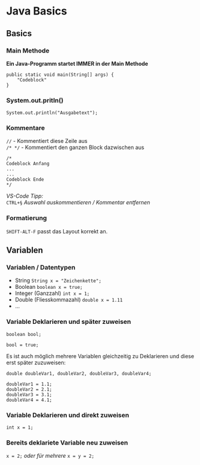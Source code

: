 # Java Basics

## Basics

### Main Methode

**Ein Java-Programm startet IMMER in der Main Methode**

```
public static void main(String[] args) {
	"Codeblock"
}
```
### System.out.pritln()
`System.out.println("Ausgabetext");`

### Kommentare
`//` - Kommentiert diese Zeile aus <br>
`/* */` - Kommentiert den ganzen Block dazwischen aus 
```
/*
Codeblock Anfang
...
...
Codeblock Ende
*/
```
*VS-Code Tipp:* <br>
`CTRL+§` *Auswahl auskommentieren / Kommentar entfernen*

### Formatierung
`SHIFT-ALT-F` passt das Layout korrekt an.

## Variablen

### Variablen / Datentypen
- String `String x = "Zeichenkette";`
- Boolean `boolean x = true;`
- Integer (Ganzzahl) `int x = 1;`
- Double (Fliesskommazahl) `double x = 1.11`
- ...

### Variable Deklarieren und später zuweisen
```
boolean bool;

bool = true;
```

Es ist auch möglich mehrere Variablen gleichzeitig zu Deklarieren und diese erst später zuzuweisen:
```
double doubleVar1, doubleVar2, doubleVar3, doubleVar4;

doubleVar1 = 1.1;
doubleVar2 = 2.1;
doubleVar3 = 3.1;
doubleVar4 = 4.1;
```

### Variable Deklarieren und direkt zuweisen
`int x = 1;`
### Bereits deklariete Variable neu zuweisen
`x = 2;`
*oder für mehrere*
`x = y = 2;`

